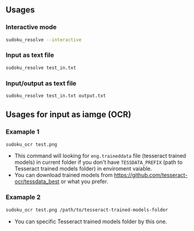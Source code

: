 ## Usages

### Interactive mode

```bash
sudoku_resolve --interactive
```

### Input as text file

```bash
sudoku_resolve test_in.txt
```

### Input/output as text file

```bash
sudoku_resolve test_in.txt output.txt
```
## Usages for input as iamge (OCR)

### Examaple 1

```bash
sudoku_ocr test.png
```
 - This command will looking for `eng.traineddata` file (tesseract trained models) in current folder if you don't have `TESSDATA_PREFIX` (path to Tesseract trained models folder) in enviroment vaiable.
 - You can download trained models from https://github.com/tesseract-ocr/tessdata_best or what you prefer. 

 
### Examaple 2

```bash
sudoku_ocr test.png /path/to/tesseract-trained-models-folder
```
- You can specific Tesseract trained models folder by this one.
